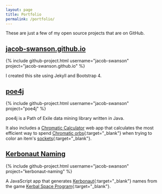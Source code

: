 ```yaml
---
layout: page
title: Portfolio
permalink: /portfolio/
---
```


These are just a few of my open source projects that are on GitHub.

## <a href="/" target="_blank">jacob-swanson.github.io</a>
{% include github-project.html username="jacob-swanson" project="jacob-swanson.github.io" %}

I created this site using Jekyll and Bootstrap 4.

## <a href="/poe4j" target="_blank">poe4j</a>
{% include github-project.html username="jacob-swanson" project="poe4j" %}

poe4j is a Path of Exile data mining library written in Java.

It also includes a [Chromatic Calculator](/poe4j/#/chromatic-calculator) web app
that calculates the most efficient way to spend [Chromatic orbs](http://pathofexile.gamepedia.com/Chromatic_Orb){:target="_blank"} when trying to color an item's [sockets](http://pathofexile.gamepedia.com/Item_socket){:target="_blank"}.

## <a href="/kerbonaut-naming" target="_blank">Kerbonaut Naming</a>
{% include github-project.html username="jacob-swanson" project="kerbonaut-naming" %}

A JavaScript app that generates [Kerbonaut](http://wiki.kerbalspaceprogram.com/wiki/Kerbonaut){:target="_blank"} names from the game [Kerbal Space Program](https://kerbalspaceprogram.com){:target="_blank"}.